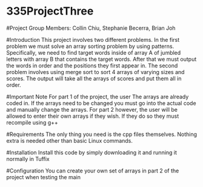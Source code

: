 # 335ProjectThree
#Project Group Members: Collin Chiu, Stephanie Becerra, Brian Joh

#Introduction
This project involves two different problems. In the first problem we must solve an array sorting problem by using patterns. Specifically, we need to find target words inside of array A of jumbled letters with array B that contains the target words. After that we must output the words in order and the positions they first appear in. The second problem involves using merge sort to sort 4 arrays of varying sizes and scores. The output will take all the arrays of scores and put them all in order.

#Important Note
For part 1 of the project, the user The arrays are already coded in. If the arrays need to be changed you must go into the actual code and manually change the arrays.
For part 2 however, the user will be allowed to enter their own arrays if they wish. If they do so they must recompile using g++

#Requirements
The only thing you need is the cpp files themselves. Nothing extra is needed other than basic Linux commands.

#Installation
Install this code by simply downloading it and running it normally in Tuffix

#Configuration
You can create your own set of arrays in part 2 of the project when testing the main
